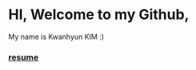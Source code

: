 # HI, Welcome to my Github, 
My name is Kwanhyun KIM :) 

### [resume](https://github.com/KWANHYUNKIM/resume.md/blob/main/README.md)
